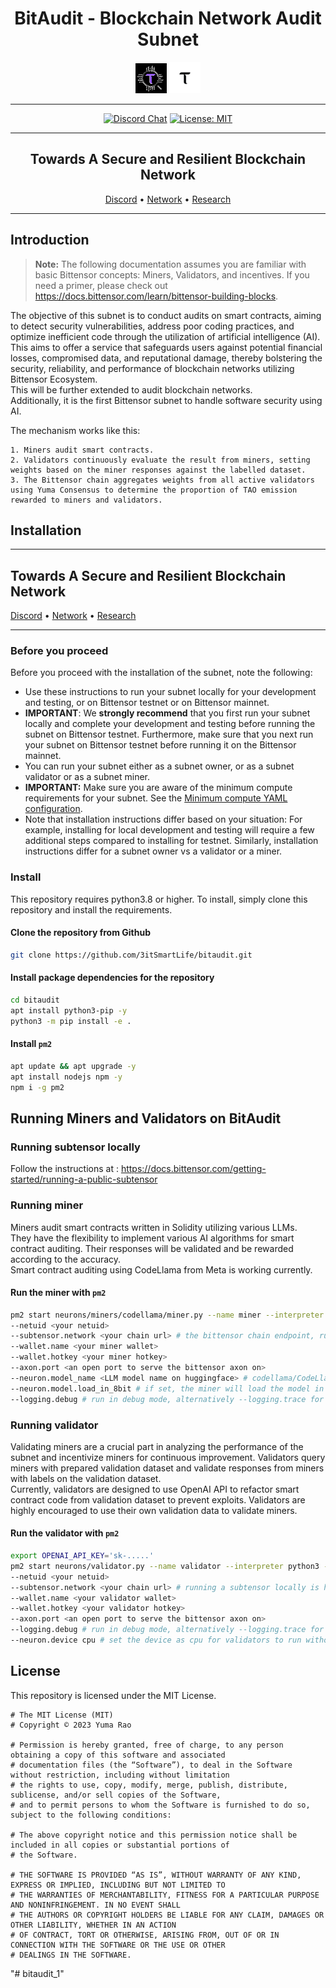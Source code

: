 <div align="center">

# **BitAudit - Blockchain Network Audit Subnet** <!-- omit in toc -->

[![bitAudit](/docs/BitAudit.png)](https://github.com/3itSmartlife/BitAudit/tree/main/docs)
[![Bittensor](/docs/taologo.png)](https://bittensor.com/)

---

[![Discord Chat](https://img.shields.io/discord/308323056592486420.svg)](https://discord.gg/bittensor)
[![License: MIT](https://img.shields.io/badge/License-MIT-yellow.svg)](https://opensource.org/licenses/MIT) 

---

## Towards A Secure and Resilient Blockchain Network <!-- omit in toc -->

[Discord](https://discord.gg/bittensor) • [Network](https://taostats.io/) • [Research](https://bittensor.com/whitepaper)
</div>

---

## Introduction

> **Note:** The following documentation assumes you are familiar with basic Bittensor concepts: Miners, Validators, and incentives. If you need a primer, please check out https://docs.bittensor.com/learn/bittensor-building-blocks.

The objective of this subnet is to conduct audits on smart contracts, aiming to detect security vulnerabilities, address poor coding practices, and optimize inefficient code through the utilization of artificial intelligence (AI). \
This aims to offer a service that safeguards users against potential financial losses, compromised data, and reputational damage, thereby bolstering the security, reliability, and performance of blockchain networks utilizing Bittensor Ecosystem. \
This will be further extended to audit blockchain networks.\
Additionally, it is the first Bittensor subnet to handle software security using AI.

The mechanism works like this:

    1. Miners audit smart contracts.
    2. Validators continuously evaluate the result from miners, setting weights based on the miner responses against the labelled dataset.
    3. The Bittensor chain aggregates weights from all active validators using Yuma Consensus to determine the proportion of TAO emission rewarded to miners and validators.

## Installation

---

## Towards A Secure and Resilient Blockchain Network <!-- omit in toc -->

[Discord](https://discord.gg/bittensor) • [Network](https://taostats.io/) • [Research](https://bittensor.com/whitepaper)
</div>

---

### Before you proceed
Before you proceed with the installation of the subnet, note the following: 

- Use these instructions to run your subnet locally for your development and testing, or on Bittensor testnet or on Bittensor mainnet. 
- **IMPORTANT**: We **strongly recommend** that you first run your subnet locally and complete your development and testing before running the subnet on Bittensor testnet. Furthermore, make sure that you next run your subnet on Bittensor testnet before running it on the Bittensor mainnet.
- You can run your subnet either as a subnet owner, or as a subnet validator or as a subnet miner. 
- **IMPORTANT:** Make sure you are aware of the minimum compute requirements for your subnet. See the [Minimum compute YAML configuration](./min_compute.yml).
- Note that installation instructions differ based on your situation: For example, installing for local development and testing will require a few additional steps compared to installing for testnet. Similarly, installation instructions differ for a subnet owner vs a validator or a miner. 

### Install
This repository requires python3.8 or higher. To install, simply clone this repository and install the requirements.

#### Clone the repository from Github
```bash
git clone https://github.com/3itSmartLife/bitaudit.git
```

#### Install package dependencies for the repository
```bash
cd bitaudit
apt install python3-pip -y
python3 -m pip install -e .
```

#### Install `pm2`
```bash
apt update && apt upgrade -y
apt install nodejs npm -y
npm i -g pm2
```

## Running Miners and Validators on BitAudit
### Running subtensor locally
Follow the instructions at : https://docs.bittensor.com/getting-started/running-a-public-subtensor

### Running miner
Miners audit smart contracts written in Solidity utilizing various LLMs. \
They have the flexibility to implement various AI algorithms for smart contract auditing. Their responses will be validated and be rewarded according to the accuracy. \
Smart contract auditing using CodeLlama from Meta is working currently. 

#### Run the miner with `pm2`
```bash
pm2 start neurons/miners/codellama/miner.py --name miner --interpreter python3 --  
--netuid <your netuid> 
--subtensor.network <your chain url> # the bittensor chain endpoint, running a subtensor locally is highly recommended 
--wallet.name <your miner wallet> 
--wallet.hotkey <your miner hotkey>
--axon.port <an open port to serve the bittensor axon on>
--neuron.model_name <LLM model name on huggingface> # codellama/CodeLlama-13b-Instruct-hf is set as default
--neuron.model.load_in_8bit # if set, the miner will load the model in 8bit mode
--logging.debug # run in debug mode, alternatively --logging.trace for trace mode
```
### Running validator
Validating miners are a crucial part in analyzing the performance of the subnet and incentivize miners for continuous improvement. Validators query miners with prepared validation dataset and validate responses from miners with labels on the validation dataset. \
Currently, validators are designed to use OpenAI API to refactor smart contract code from validation dataset to prevent exploits.
Validators are highly encouraged to use their own validation data to validate miners.

#### Run the validator with `pm2`
```bash
export OPENAI_API_KEY='sk-.....'
pm2 start neurons/validator.py --name validator --interpreter python3 --
--netuid <your netuid>
--subtensor.network <your chain url> # running a subtensor locally is highly recommended
--wallet.name <your validator wallet>
--wallet.hotkey <your validator hotkey>
--axon.port <an open port to serve the bittensor axon on>
--logging.debug # run in debug mode, alternatively --logging.trace for trace mode
--neuron.device cpu # set the device as cpu for validators to run without gpu
```

## License
This repository is licensed under the MIT License.
```text
# The MIT License (MIT)
# Copyright © 2023 Yuma Rao

# Permission is hereby granted, free of charge, to any person obtaining a copy of this software and associated
# documentation files (the “Software”), to deal in the Software without restriction, including without limitation
# the rights to use, copy, modify, merge, publish, distribute, sublicense, and/or sell copies of the Software,
# and to permit persons to whom the Software is furnished to do so, subject to the following conditions:

# The above copyright notice and this permission notice shall be included in all copies or substantial portions of
# the Software.

# THE SOFTWARE IS PROVIDED “AS IS”, WITHOUT WARRANTY OF ANY KIND, EXPRESS OR IMPLIED, INCLUDING BUT NOT LIMITED TO
# THE WARRANTIES OF MERCHANTABILITY, FITNESS FOR A PARTICULAR PURPOSE AND NONINFRINGEMENT. IN NO EVENT SHALL
# THE AUTHORS OR COPYRIGHT HOLDERS BE LIABLE FOR ANY CLAIM, DAMAGES OR OTHER LIABILITY, WHETHER IN AN ACTION
# OF CONTRACT, TORT OR OTHERWISE, ARISING FROM, OUT OF OR IN CONNECTION WITH THE SOFTWARE OR THE USE OR OTHER
# DEALINGS IN THE SOFTWARE.
```
"# bitaudit_1" 
